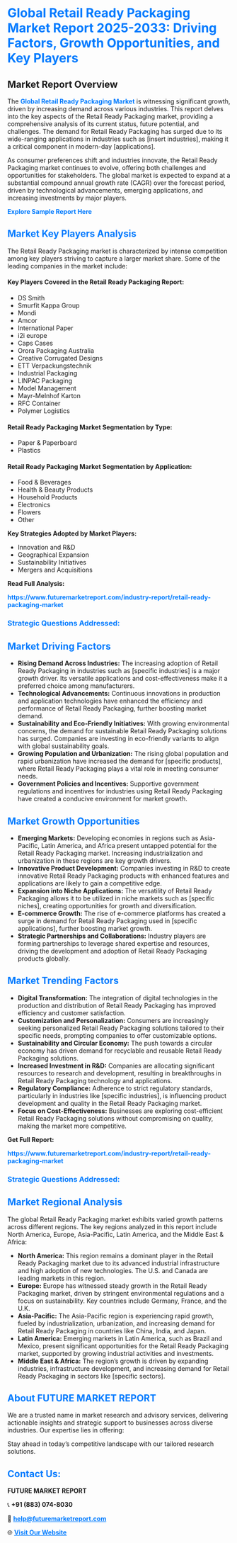 <h1 style="color: #007BFF;">Global Retail Ready Packaging Market Report 2025-2033: Driving Factors, Growth Opportunities, and Key Players</h1>

<section id="overview">
<h2>Market Report Overview</h2>
<p>The <a href="https://www.futuremarketreport.com/industry-report/retail-ready-packaging-market" style="color: #007BFF; text-decoration: none;"><strong>Global Retail Ready Packaging Market</strong></a> is witnessing significant growth, driven by increasing demand across various industries. This report delves into the key aspects of the Retail Ready Packaging market, providing a comprehensive analysis of its current status, future potential, and challenges. The demand for Retail Ready Packaging has surged due to its wide-ranging applications in industries such as [insert industries], making it a critical component in modern-day [applications].</p>
<p>As consumer preferences shift and industries innovate, the Retail Ready Packaging market continues to evolve, offering both challenges and opportunities for stakeholders. The global market is expected to expand at a substantial compound annual growth rate (CAGR) over the forecast period, driven by technological advancements, emerging applications, and increasing investments by major players.</p>
</section>

<section id="overview">
<p><a href="https://www.futuremarketreport.com/request-sample/reportId=91772" style="color: #007BFF; text-decoration: none;"><strong>Explore Sample Report Here</strong></a></p>
</section>

<section id="key-players">
<h2 style="color: #007BFF;">Market Key Players Analysis</h2>
<p>The Retail Ready Packaging market is characterized by intense competition among key players striving to capture a larger market share. Some of the leading companies in the market include:</p>
<h4>Key Players Covered in the Retail Ready Packaging Report:</h4>
<ul><li>DS Smith</li><li>Smurfit Kappa Group</li><li>Mondi</li><li>Amcor</li><li>International Paper</li><li>i2i europe</li><li>Caps Cases</li><li>Orora Packaging Australia</li><li>Creative Corrugated Designs</li><li>ETT Verpackungstechnik</li><li>Industrial Packaging</li><li>LINPAC Packaging</li><li>Model Management</li><li>Mayr-Melnhof Karton</li><li>RFC Container</li><li>Polymer Logistics</li></ul>
<h4>Retail Ready Packaging Market Segmentation by Type:</h4>
<ul><li>Paper &amp; Paperboard</li><li>Plastics</li></ul>

<h4>Retail Ready Packaging Market Segmentation by Application:</h4>
<ul><li>Food &amp; Beverages</li><li>Health &amp; Beauty Products</li><li>Household Products</li><li>Electronics</li><li>Flowers</li><li>Other</li></ul>
<p><strong>Key Strategies Adopted by Market Players:</strong></p>
<ul>
<li>Innovation and R&D</li>
<li>Geographical Expansion</li>
<li>Sustainability Initiatives</li>
<li>Mergers and Acquisitions</li>
</ul>
</section>

<section>
<p><strong>Read Full Analysis: </strong></p><a href="https://www.futuremarketreport.com/industry-report/retail-ready-packaging-market" style="color: #007BFF; text-decoration: none;"><strong>https://www.futuremarketreport.com/industry-report/retail-ready-packaging-market</strong></a>
<h3 style="color: #007BFF;">Strategic Questions Addressed:</h3>
</section>

<section id="driving-factors">
<h2 style="color: #007BFF;">Market Driving Factors</h2>
<ul>
<li><strong>Rising Demand Across Industries:</strong> The increasing adoption of Retail Ready Packaging in industries such as [specific industries] is a major growth driver. Its versatile applications and cost-effectiveness make it a preferred choice among manufacturers.</li>
<li><strong>Technological Advancements:</strong> Continuous innovations in production and application technologies have enhanced the efficiency and performance of Retail Ready Packaging, further boosting market demand.</li>
<li><strong>Sustainability and Eco-Friendly Initiatives:</strong> With growing environmental concerns, the demand for sustainable Retail Ready Packaging solutions has surged. Companies are investing in eco-friendly variants to align with global sustainability goals.</li>
<li><strong>Growing Population and Urbanization:</strong> The rising global population and rapid urbanization have increased the demand for [specific products], where Retail Ready Packaging plays a vital role in meeting consumer needs.</li>
<li><strong>Government Policies and Incentives:</strong> Supportive government regulations and incentives for industries using Retail Ready Packaging have created a conducive environment for market growth.</li>
</ul>
</section>

<section id="growth-opportunities">
<h2 style="color: #007BFF;">Market Growth Opportunities</h2>
<ul>
<li><strong>Emerging Markets:</strong> Developing economies in regions such as Asia-Pacific, Latin America, and Africa present untapped potential for the Retail Ready Packaging market. Increasing industrialization and urbanization in these regions are key growth drivers.</li>
<li><strong>Innovative Product Development:</strong> Companies investing in R&D to create innovative Retail Ready Packaging products with enhanced features and applications are likely to gain a competitive edge.</li>
<li><strong>Expansion into Niche Applications:</strong> The versatility of Retail Ready Packaging allows it to be utilized in niche markets such as [specific niches], creating opportunities for growth and diversification.</li>
<li><strong>E-commerce Growth:</strong> The rise of e-commerce platforms has created a surge in demand for Retail Ready Packaging used in [specific applications], further boosting market growth.</li>
<li><strong>Strategic Partnerships and Collaborations:</strong> Industry players are forming partnerships to leverage shared expertise and resources, driving the development and adoption of Retail Ready Packaging products globally.</li>
</ul>
</section>

<section id="trending-factors">
<h2 style="color: #007BFF;">Market Trending Factors</h2>
<ul>
<li><strong>Digital Transformation:</strong> The integration of digital technologies in the production and distribution of Retail Ready Packaging has improved efficiency and customer satisfaction.</li>
<li><strong>Customization and Personalization:</strong> Consumers are increasingly seeking personalized Retail Ready Packaging solutions tailored to their specific needs, prompting companies to offer customizable options.</li>
<li><strong>Sustainability and Circular Economy:</strong> The push towards a circular economy has driven demand for recyclable and reusable Retail Ready Packaging solutions.</li>
<li><strong>Increased Investment in R&D:</strong> Companies are allocating significant resources to research and development, resulting in breakthroughs in Retail Ready Packaging technology and applications.</li>
<li><strong>Regulatory Compliance:</strong> Adherence to strict regulatory standards, particularly in industries like [specific industries], is influencing product development and quality in the Retail Ready Packaging market.</li>
<li><strong>Focus on Cost-Effectiveness:</strong> Businesses are exploring cost-efficient Retail Ready Packaging solutions without compromising on quality, making the market more competitive.</li>
</ul>
</section>

<section>
<p><strong>Get Full Report: </strong></p><a href="https://www.futuremarketreport.com/industry-report/retail-ready-packaging-market" style="color: #007BFF; text-decoration: none;"><strong>https://www.futuremarketreport.com/industry-report/retail-ready-packaging-market</strong></a>
<h3 style="color: #007BFF;">Strategic Questions Addressed:</h3>
</section>


<section id="regional-analysis">
<h2 style="color: #007BFF;">Market Regional Analysis</h2>
<p>The global Retail Ready Packaging market exhibits varied growth patterns across different regions. The key regions analyzed in this report include North America, Europe, Asia-Pacific, Latin America, and the Middle East & Africa:</p>
<ul>
<li><strong>North America:</strong> This region remains a dominant player in the Retail Ready Packaging market due to its advanced industrial infrastructure and high adoption of new technologies. The U.S. and Canada are leading markets in this region.</li>
<li><strong>Europe:</strong> Europe has witnessed steady growth in the Retail Ready Packaging market, driven by stringent environmental regulations and a focus on sustainability. Key countries include Germany, France, and the U.K.</li>
<li><strong>Asia-Pacific:</strong> The Asia-Pacific region is experiencing rapid growth, fueled by industrialization, urbanization, and increasing demand for Retail Ready Packaging in countries like China, India, and Japan.</li>
<li><strong>Latin America:</strong> Emerging markets in Latin America, such as Brazil and Mexico, present significant opportunities for the Retail Ready Packaging market, supported by growing industrial activities and investments.</li>
<li><strong>Middle East & Africa:</strong> The region’s growth is driven by expanding industries, infrastructure development, and increasing demand for Retail Ready Packaging in sectors like [specific sectors].</li>
</ul>
</section>

<footer>
<h2 style="color: #007BFF;">About FUTURE MARKET REPORT</h2>
<p>We are a trusted name in market research and advisory services, delivering actionable insights and strategic support to businesses across diverse industries. Our expertise lies in offering:</p>

<p>Stay ahead in today’s competitive landscape with our tailored research solutions.</p>

<h2 style="color: #007BFF;">Contact Us:</h2>
<p><strong>FUTURE MARKET REPORT</strong></p>
<p>📞 <strong>+91 (883) 074-8030</strong></p>
<p>📧 <strong><a href="mailto:help@futuremarketreport.com" style="color: #007BFF;">help@futuremarketreport.com</a></strong></p>
<p>🌐 <strong><a href="https://www.futuremarketreport.com/" style="color: #007BFF;">Visit Our Website</a></strong></p>
</footer>